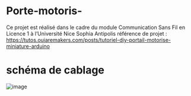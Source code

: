 # Porte-motoris-
Ce projet est réalisé dans le cadre du module Communication Sans Fil en Licence 1 à l’Université 
Nice Sophia Antipolis 
référence de projet : https://tutos.ouiaremakers.com/posts/tutoriel-diy-portail-motorise-miniature-arduino
# schéma de cablage
![image](https://github.com/rniwar/Porte-motoris-/assets/167518957/8efe51ab-0b66-4784-9862-d24139e2d2dd)



